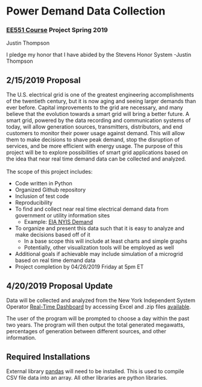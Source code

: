 # Power Demand Data Collection <br />
### [EE551 Course](https://github.com/sergulaydore/EE-551-Spring-2019 "Course Website") Project Spring 2019 <br />
Justin Thompson <br />

I pledge my honor that I have abided by the Stevens Honor System -Justin Thompson

## 2/15/2019 Proposal <br /> 
The U.S. electrical grid is one of the greatest engineering accomplishments of the twentieth century, but it is now aging and seeing larger demands than ever before. Capital improvements to the grid are necessary, and many believe that the evolution towards a smart grid will bring a better future. A smart grid, powered by the data recording and communication systems of today, will allow generation sources, transmitters, distributors, and end customers to monitor their power usage against demand. This will allow them to make decisions to shave peak demand, stop the disruption of services, and be more efficient with energy usage. The purpose of this project will be to explore possibilities of smart grid applications based on the idea that near real time demand data can be collected and analyzed. <br /> <br />
The scope of this project includes: <br /> 
* Code written in Python
* Organized Github repository
* Inclusion of test code
* Reproducibility
* To find and collect near real time electrical demand data from government or utility information sites
  * Example:  [EIA NYIS Demand](https://www.eia.gov/realtime_grid/#/data/graphs?end=20190212T15&start=20190205T20&bas=000g&regions=0 "EIA NYIS Demand")  
* To organize and present this data such that it is easy to analyze and make decisions based off of it
  * In a base scope this will include at least charts and simple graphs
  * Potentially, other visualization tools will be employed as well
* Additional goals if achievable may include simulation of a microgrid based on real time demand data
* Project completion by 04/26/2019 Friday at 5pm ET

## 4/20/2019 Proposal Update <br />

Data will be collected and analyzed from the New York Independent System Operator [Real-Time Dashboard](https://www.nyiso.com/real-time-dashboard) by accessing Excel and .zip files [available](http://mis.nyiso.com/public/P-63list.htm).

The user of the program will be prompted to choose a day within the past two years. The program will then output the total generated megawatts, percentages of generation between different sources, and other information. 

## Required Installations <br />

External library [pandas](https://pandas.pydata.org/) will need to be installed. This is used to compile CSV file data into an array.
All other libraries are python libraries. 
